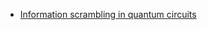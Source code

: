 - [Information scrambling in quantum circuits](https://www.science.org/doi/abs/10.1126/science.abg5029)
